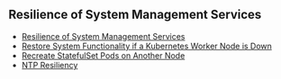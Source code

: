 ## Resilience of System Management Services

- [Resilience of System Management Services](Resilience_of_System_Management_Services.md)
- [Restore System Functionality if a Kubernetes Worker Node is Down](Restore_System_Functionality_if_a_Kubernetes%20Worker_Node_is_Down.md)
- [Recreate StatefulSet Pods on Another Node](Recreate_StatefulSet_Pods_on_Another_Node.md)
- [NTP Resiliency](NTP_Resiliency.md)